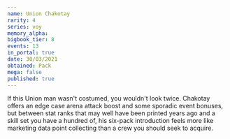 ```yaml
---
name: Union Chakotay
rarity: 4
series: voy
memory_alpha:
bigbook_tier: 8
events: 13
in_portal: true
date: 30/03/2021
obtained: Pack
mega: false
published: true
---
```


If this Union man wasn't costumed, you wouldn't look twice. Chakotay offers an edge case arena attack boost and some sporadic event bonuses, but between stat ranks that may well have been printed years ago and a skill set you have a hundred of, his six-pack introduction feels more like marketing data point collecting than a crew you should seek to acquire.
